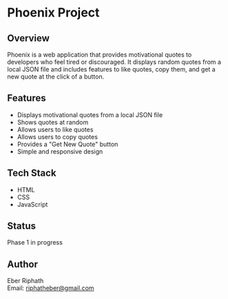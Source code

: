 # Phoenix Project

## Overview

Phoenix is a web application that provides motivational quotes to developers who feel tired or discouraged. It displays random quotes from a local JSON file and includes features to like quotes, copy them, and get a new quote at the click of a button.

## Features

- Displays motivational quotes from a local JSON file
- Shows quotes at random
- Allows users to like quotes
- Allows users to copy quotes
- Provides a "Get New Quote" button
- Simple and responsive design

## Tech Stack

- HTML
- CSS
- JavaScript

## Status

Phase 1 in progress

## Author

Eber Riphath  
Email: riphatheber@gmail.com
